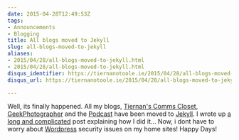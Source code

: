 ```yaml
---
date: 2015-04-28T12:49:53Z
tags:
- Announcements
- Blogging
title: All blogs moved to Jekyll
slug: all-blogs-moved-to-jekyll
aliases:
- 2015/04/28/all-blogs-moved-to-jekyll.html
- 2015/04/28/all-blogs-moved-to-jekyll.html
disqus_identifier: https://tiernanotoole.ie/2015/04/28/all-blogs-moved-to-jekyll.html
disqus_url: https://tiernanotoole.ie/2015/04/28/all-blogs-moved-to-jekyll.html

---
```

 
 
 
 

Well, its finally happened. All my blogs, [Tiernan's Comms Closet][1], [GeekPhotographer][2] and the [Podcast][3] have been
moved to [Jekyll][4]. I wrote up [a long and complicated][5] post explaining how I did it... Now, i dont have to worry
about [Wordpress][6] security issues on my home sites! Happy Days!

[1]:http://blog.lotas-smartman.net
[2]:http://www.geekphotographer.com
[3]:http://podcast.tiernanotoole.ie
[4]:http://www.jekyllrb.com
[6]:http://www.wordpress.org
[5]:http://blog.lotas-smartman.net/blog-move-details/
